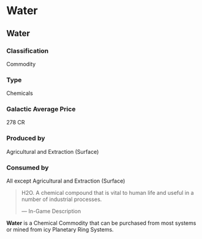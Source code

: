 # Water
## Water

		

### Classification

Commodity

### Type

Chemicals

### Galactic Average Price

278 CR

### Produced by

Agricultural and Extraction (Surface)

### Consumed by

All except Agricultural and Extraction (Surface)

> 
> 
> H2O. A chemical compound that is vital to human life and useful in a number of industrial processes.
> 
> 
> — In-Game Description
> 

**Water** is a Chemical Commodity that can be purchased from most systems or mined from icy Planetary Ring Systems.